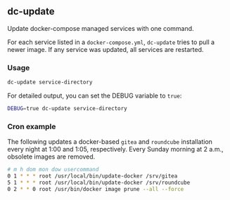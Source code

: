## dc-update

Update docker-compose managed services with one command.

For each service listed in a `docker-compose.yml`, `dc-update` tries
to pull a newer image. If any service was updated, all services are restarted.

### Usage

```sh
dc-update service-directory
```

For detailed output, you can set the DEBUG variable to `true`:

```sh
DEBUG=true dc-update service-directory
```

### Cron example

The following updates a docker-based `gitea` and `roundcube`
installation every night at 1:00 and 1:05, respectively. Every Sunday
morning at 2 a.m., obsolete images are removed.

```sh
# m h dom mon dow usercommand
0 1 * * * root /usr/local/bin/update-docker /srv/gitea
5 1 * * * root /usr/local/bin/update-docker /srv/roundcube
0 2 * * 0 root /usr/bin/docker image prune --all --force
```
